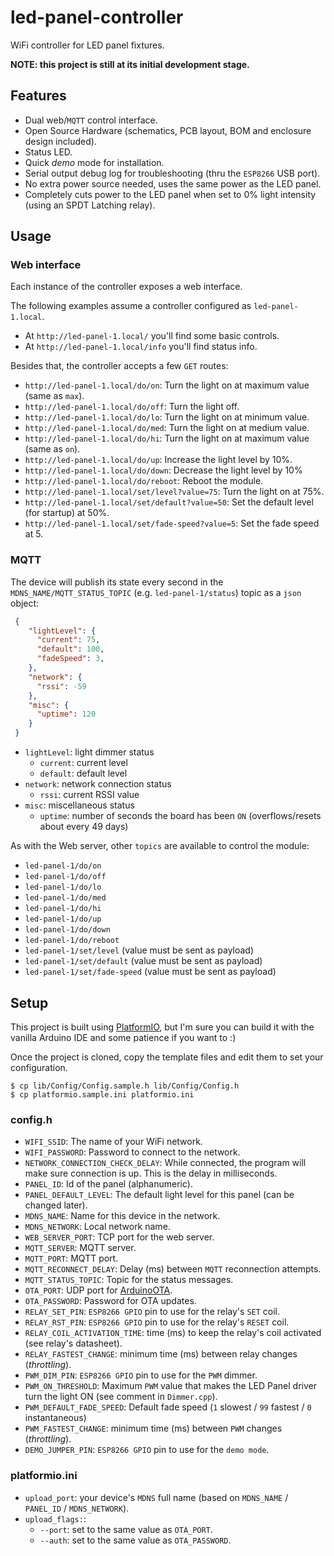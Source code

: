 # led-panel-controller

WiFi controller for LED panel fixtures.

**NOTE: this project is still at its initial development stage.**

## Features
* Dual web/`MQTT` control interface.
* Open Source Hardware (schematics, PCB layout, BOM and enclosure design included).
* Status LED.
* Quick _demo_ mode for installation.
* Serial output debug log for troubleshooting (thru the `ESP8266` USB port).
* No extra power source needed, uses the same power as the LED panel.
* Completely cuts power to the LED panel when set to 0% light intensity (using an SPDT Latching relay).

## Usage

### Web interface

Each instance of the controller exposes a web interface.

The following examples assume a controller configured as `led-panel-1.local`.

* At `http://led-panel-1.local/` you'll find some basic controls.
* At `http://led-panel-1.local/info` you'll find status info.

Besides that, the controller accepts a few `GET` routes:
* `http://led-panel-1.local/do/on`: Turn the light on at maximum value (same as `max`).
* `http://led-panel-1.local/do/off`: Turn the light off.
* `http://led-panel-1.local/do/lo`: Turn the light on at minimum value.
* `http://led-panel-1.local/do/med`: Turn the light on at medium value.
* `http://led-panel-1.local/do/hi`: Turn the light on at maximum value (same as `on`).
* `http://led-panel-1.local/do/up`: Increase the light level by 10%.
* `http://led-panel-1.local/do/down`: Decrease the light level by 10%
* `http://led-panel-1.local/do/reboot`: Reboot the module.
* `http://led-panel-1.local/set/level?value=75`: Turn the light on at 75%.
* `http://led-panel-1.local/set/default?value=50`: Set the default level (for startup) at 50%.
* `http://led-panel-1.local/set/fade-speed?value=5`: Set the fade speed at 5.

### MQTT

The device will publish its state every second in the `MDNS_NAME/MQTT_STATUS_TOPIC` (e.g. `led-panel-1/status`) topic as a `json` object:
```json
 {
    "lightLevel": {
      "current": 75,
      "default": 100,
      "fadeSpeed": 3,
    },
    "network": {
      "rssi": -59
    },
    "misc": {
      "uptime": 120
    }
 }
```
* `lightLevel`: light dimmer status
  * `current`: current level
  * `default`: default level
* `network`: network connection status
  * `rssi`: current RSSI value
* `misc`: miscellaneous status
  * `uptime`: number of seconds the board has been `ON` (overflows/resets about every 49 days)

As with the Web server, other `topics` are available to control the module:
* `led-panel-1/do/on`
* `led-panel-1/do/off`
* `led-panel-1/do/lo`
* `led-panel-1/do/med`
* `led-panel-1/do/hi`
* `led-panel-1/do/up`
* `led-panel-1/do/down`
* `led-panel-1/do/reboot`
* `led-panel-1/set/level` (value must be sent as payload)
* `led-panel-1/set/default` (value must be sent as payload)
* `led-panel-1/set/fade-speed` (value must be sent as payload)

## Setup

This project is built using [PlatformIO](https://platformio.org/), but I'm sure you can build it with the vanilla Arduino IDE and some patience if you want to :)

Once the project is cloned, copy the template files and edit them to set your configuration.

```
$ cp lib/Config/Config.sample.h lib/Config/Config.h
$ cp platformio.sample.ini platformio.ini
```

### config.h
* `WIFI_SSID`: The name of your WiFi network.
* `WIFI_PASSWORD`: Password to connect to the network.
* `NETWORK_CONNECTION_CHECK_DELAY`: While connected, the program will make sure connection is up. This is the delay in milliseconds.
* `PANEL_ID`: Id of the panel (alphanumeric).
* `PANEL_DEFAULT_LEVEL`: The default light level for this panel (can be changed later).
* `MDNS_NAME`: Name for this device in the network.
* `MDNS_NETWORK`: Local network name.
* `WEB_SERVER_PORT`: TCP port for the web server.
* `MQTT_SERVER`: MQTT server.
* `MQTT_PORT`: MQTT port.
* `MQTT_RECONNECT_DELAY`: Delay (ms) between `MQTT` reconnection attempts.
* `MQTT_STATUS_TOPIC`: Topic for the status messages.
* `OTA_PORT`: UDP port for [ArduinoOTA](https://www.arduino.cc/reference/en/libraries/arduinoota/).
* `OTA_PASSWORD`: Password for OTA updates.
* `RELAY_SET_PIN`: `ESP8266 GPIO` pin to use for the relay's `SET` coil.
* `RELAY_RST_PIN`: `ESP8266 GPIO` pin to use for the relay's `RESET` coil.
* `RELAY_COIL_ACTIVATION_TIME`: time (ms) to keep the relay's coil activated (see relay's datasheet).
* `RELAY_FASTEST_CHANGE`: minimum time (ms) between relay changes (_throttling_).
* `PWM_DIM_PIN`: `ESP8266 GPIO` pin to use for the `PWM` dimmer.
* `PWM_ON_THRESHOLD`: Maximum `PWM` value that makes the LED Panel driver turn the light ON (see comment in `Dimmer.cpp`).
* `PWM_DEFAULT_FADE_SPEED`: Default fade speed (`1` slowest / `99` fastest / `0` instantaneous)
* `PWM_FASTEST_CHANGE`: minimum time (ms) between `PWM` changes (_throttling_).
* `DEMO_JUMPER_PIN`: `ESP8266 GPIO` pin to use for the `demo mode`.


### platformio.ini
* `upload_port`: your device's `MDNS` full name (based on `MDNS_NAME` / `PANEL_ID` / `MDNS_NETWORK`).
* `upload_flags:`:
  * `--port`: set to the same value as `OTA_PORT`.
  * `--auth`: set to the same value as `OTA_PASSWORD`.
